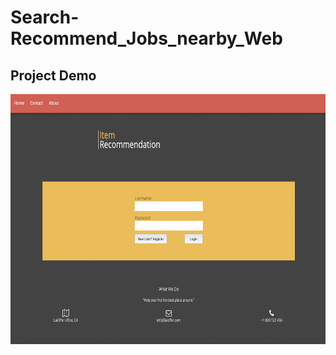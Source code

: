 # Search-Recommend_Jobs_nearby_Web

## Project Demo  
<img src="https://github.com/YuboC/Search-Recommend_Jobs_nearby_Web/blob/master/img/Recom.gif" height=400>
